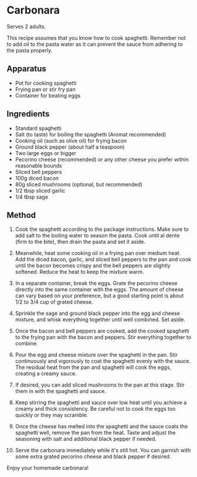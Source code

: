 # Carbonara

Serves 2 adults.

This recipe assumes that you know how to cook spaghetti. Remember not to add oil to the pasta water as it can prevent the sauce from adhering to the pasta properly.

## Apparatus
- Pot for cooking spaghetti
- Frying pan or stir fry pan
- Container for beating eggs

## Ingredients
- Standard spaghetti
- Salt (to taste) for boiling the spaghetti (Aromat recommended)
- Cooking oil (such as olive oil) for frying bacon
- Ground black pepper (about half a teaspoon)
- Two large eggs or bigger
- Pecorino cheese (recommended) or any other cheese you prefer within reasonable bounds
- Sliced bell peppers
- 100g diced bacon
- 80g sliced mushrooms (optional, but recommended)
- 1/2 tbsp sliced garlic
- 1/4 tbsp sage

## Method
1. Cook the spaghetti according to the package instructions. Make sure to add salt to the boiling water to season the pasta. Cook until al dente (firm to the bite), then drain the pasta and set it aside.

2. Meanwhile, heat some cooking oil in a frying pan over medium heat. Add the diced bacon, garlic, and sliced bell peppers to the pan and cook until the bacon becomes crispy and the bell peppers are slightly softened. Reduce the heat to keep the mixture warm.

3. In a separate container, break the eggs. Grate the pecorino cheese directly into the same container with the eggs. The amount of cheese can vary based on your preference, but a good starting point is about 1/2 to 3/4 cup of grated cheese. 

4. Sprinkle the sage and ground black pepper into the egg and cheese mixture, and whisk everything together until well combined. Set aside.

5. Once the bacon and bell peppers are cooked, add the cooked spaghetti to the frying pan with the bacon and peppers. Stir everything together to combine.

6. Pour the egg and cheese mixture over the spaghetti in the pan. Stir continuously and vigorously to coat the spaghetti evenly with the sauce. The residual heat from the pan and spaghetti will cook the eggs, creating a creamy sauce.

7. If desired, you can add sliced mushrooms to the pan at this stage. Stir them in with the spaghetti and sauce.

8. Keep stirring the spaghetti and sauce over low heat until you achieve a creamy and thick consistency. Be careful not to cook the eggs too quickly or they may scramble.

9. Once the cheese has melted into the spaghetti and the sauce coats the spaghetti well, remove the pan from the heat. Taste and adjust the seasoning with salt and additional black pepper if needed.

10. Serve the carbonara immediately while it's still hot. You can garnish with some extra grated pecorino cheese and black pepper if desired.

Enjoy your homemade carbonara!
